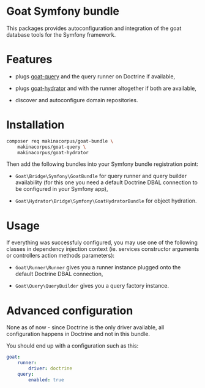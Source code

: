 # Goat Symfony bundle

This packages provides autoconfiguration and integration of the goat database
tools for the Symfony framework.

# Features

 - plugs [goat-query](https://github.com/pounard/goat-query) and the query
   runner on Doctrine if available,

 - plugs [goat-hydrator](https://github.com/pounard/goat-hydrator) and with
   the runner altogether if both are available,

 - discover and autoconfigure domain repositories.

# Installation

```sh
composer req makinacorpus/goat-bundle \
    makinacorpus/goat-query \
    makinacorpus/goat-hydrator
```

Then add the following bundles into your Symfony bundle registration point:

 - `Goat\Bridge\Symfony\GoatBundle` for query runner and query builder
   availability (for this one you need a default Doctrine DBAL connection
   to be configured in your Symfony app),

 - `Goat\Hydrator\Bridge\Symfony\GoatHydratorBundle` for object hydration.

# Usage

If everything was successfuly configured, you may use one of the following
classes in dependency injection context (ie. services constructor arguments
or controllers action methods parameters):

 - `Goat\Runner\Runner` gives you a runner instance plugged onto the default
   Doctrine DBAL connection,

 - `Goat\Query\QueryBuilder` gives you a query factory instance.

# Advanced configuration

None as of now - since Doctrine is the only driver available, all configuration
happens in Doctrine and not in this bundle.

You should end up with a configuration such as this:

```yaml
goat:
    runner:
        driver: doctrine
    query:
        enabled: true
```
